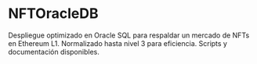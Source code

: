 # NFTOracleDB
Despliegue optimizado en Oracle SQL para respaldar un mercado de NFTs en Ethereum L1. Normalizado hasta nivel 3 para eficiencia. Scripts y documentación disponibles.
